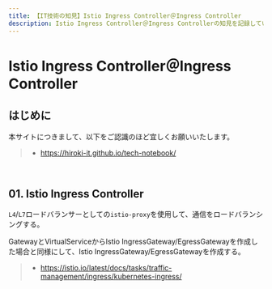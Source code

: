 ```yaml
---
title: 【IT技術の知見】Istio Ingress Controller＠Ingress Controller
description: Istio Ingress Controller＠Ingress Controllerの知見を記録しています。
---
```


# Istio Ingress Controller＠Ingress Controller

## はじめに

本サイトにつきまして、以下をご認識のほど宜しくお願いいたします。

> - https://hiroki-it.github.io/tech-notebook/

<br>

## 01. Istio Ingress Controller

`L4`/`L7`ロードバランサーとしての`istio-proxy`を使用して、通信をロードバランシングする。

GatewayとVirtualServiceからIstio IngressGateway/EgressGatewayを作成した場合と同様にして、Istio IngressGateway/EgressGatewayを作成する。

> - https://istio.io/latest/docs/tasks/traffic-management/ingress/kubernetes-ingress/

<br>
